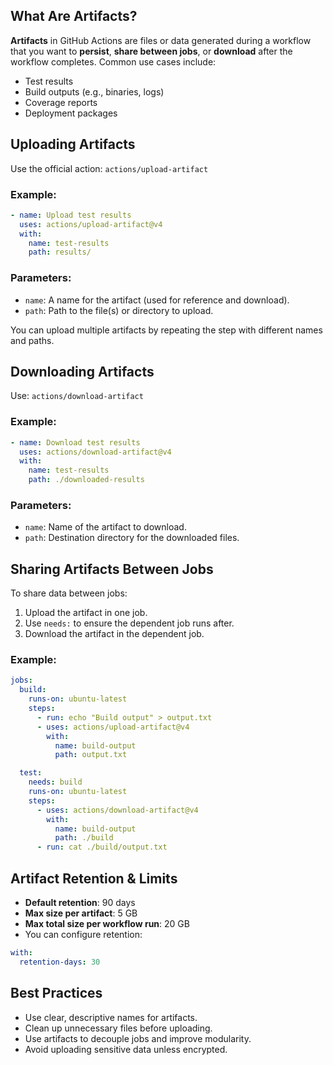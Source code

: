 ## What Are Artifacts?

**Artifacts** in GitHub Actions are files or data generated during a workflow that you want to **persist**, **share between jobs**, or **download** after the workflow completes. Common use cases include:

- Test results
- Build outputs (e.g., binaries, logs)
- Coverage reports
- Deployment packages

## Uploading Artifacts

Use the official action: `actions/upload-artifact`

### Example:

```yaml
- name: Upload test results
  uses: actions/upload-artifact@v4
  with:
    name: test-results
    path: results/
```

### Parameters:
- `name`: A name for the artifact (used for reference and download).
- `path`: Path to the file(s) or directory to upload.

You can upload multiple artifacts by repeating the step with different names and paths.

## Downloading Artifacts

Use: `actions/download-artifact`

### Example:

```yaml
- name: Download test results
  uses: actions/download-artifact@v4
  with:
    name: test-results
    path: ./downloaded-results
```

### Parameters:
- `name`: Name of the artifact to download.
- `path`: Destination directory for the downloaded files.

## Sharing Artifacts Between Jobs

To share data between jobs:
1. Upload the artifact in one job.
2. Use `needs:` to ensure the dependent job runs after.
3. Download the artifact in the dependent job.

### Example:

```yaml
jobs:
  build:
    runs-on: ubuntu-latest
    steps:
      - run: echo "Build output" > output.txt
      - uses: actions/upload-artifact@v4
        with:
          name: build-output
          path: output.txt

  test:
    needs: build
    runs-on: ubuntu-latest
    steps:
      - uses: actions/download-artifact@v4
        with:
          name: build-output
          path: ./build
      - run: cat ./build/output.txt
```
## Artifact Retention & Limits

- **Default retention**: 90 days
- **Max size per artifact**: 5 GB
- **Max total size per workflow run**: 20 GB
- You can configure retention:

```yaml
with:
  retention-days: 30
```

## Best Practices

- Use clear, descriptive names for artifacts.
- Clean up unnecessary files before uploading.
- Use artifacts to decouple jobs and improve modularity.
- Avoid uploading sensitive data unless encrypted.
